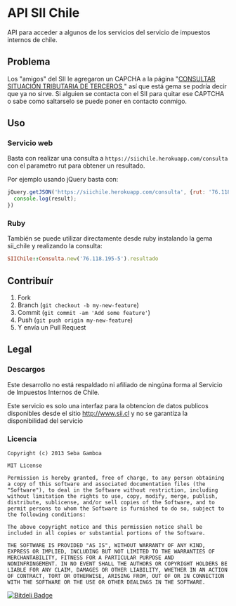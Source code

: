 # API SII Chile

API para acceder a algunos de los servicios del
servicio de impuestos internos de chile.

## Problema
Los "amigos" del SII le agregaron un CAPCHA a la página "[CONSULTAR SITUACIÓN TRIBUTARIA DE TERCEROS ](https://zeus.sii.cl/cvc/stc/stc.html)" así que está gema se podría decir que ya no sirve.
Si alguien se contacta con el SII para quitar ese CAPTCHA o sabe como saltarselo se puede poner en contacto conmigo.

## Uso

### Servicio web

Basta con realizar una consulta a `https://siichile.herokuapp.com/consulta`
con el parametro rut para obtener un resultado.

Por ejemplo usando jQuery basta con:

```javascript
jQuery.getJSON('https://siichile.herokuapp.com/consulta', {rut: '76.118.195-5'}, function(result) {
  console.log(result);
})
```

### Ruby

También se puede utilizar directamente desde ruby instalando la gema sii_chile
y realizando la consulta:

```ruby
SIIChile::Consulta.new('76.118.195-5').resultado
```

## Contribuír

1. Fork
2. Branch (`git checkout -b my-new-feature`)
3. Commit (`git commit -am 'Add some feature'`)
4. Push (`git push origin my-new-feature`)
5. Y envía un Pull Request

## Legal

### Descargos

Este desarrollo no está respaldado ni afiliado de ningúna forma al
Servicio de Impuestos Internos de Chile.

Este servicio es solo una interfaz para la obtencíon de datos publicos
disponibles desde el sitio http://www.sii.cl y no se garantiza la disponibilidad
del servicio

### Licencia

```text
Copyright (c) 2013 Seba Gamboa

MIT License

Permission is hereby granted, free of charge, to any person obtaining
a copy of this software and associated documentation files (the
"Software"), to deal in the Software without restriction, including
without limitation the rights to use, copy, modify, merge, publish,
distribute, sublicense, and/or sell copies of the Software, and to
permit persons to whom the Software is furnished to do so, subject to
the following conditions:

The above copyright notice and this permission notice shall be
included in all copies or substantial portions of the Software.

THE SOFTWARE IS PROVIDED "AS IS", WITHOUT WARRANTY OF ANY KIND,
EXPRESS OR IMPLIED, INCLUDING BUT NOT LIMITED TO THE WARRANTIES OF
MERCHANTABILITY, FITNESS FOR A PARTICULAR PURPOSE AND
NONINFRINGEMENT. IN NO EVENT SHALL THE AUTHORS OR COPYRIGHT HOLDERS BE
LIABLE FOR ANY CLAIM, DAMAGES OR OTHER LIABILITY, WHETHER IN AN ACTION
OF CONTRACT, TORT OR OTHERWISE, ARISING FROM, OUT OF OR IN CONNECTION
WITH THE SOFTWARE OR THE USE OR OTHER DEALINGS IN THE SOFTWARE.
```


[![Bitdeli Badge](https://d2weczhvl823v0.cloudfront.net/sagmor/sii_chile/trend.png)](https://bitdeli.com/free "Bitdeli Badge")

